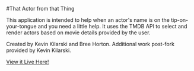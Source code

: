 #That Actor from that Thing

This application is intended to help when an actor's name is on the tip-on-your-tongue and you need a little help. It uses the TMDB API to select and render actors based on movie details provided by the user.

Created by Kevin Kilarski and Bree Horton.  Additional work post-fork provided by Kevin Kilarski.

[View it Live Here!](https://that-actor-from-that-thing.netlify.app/)

